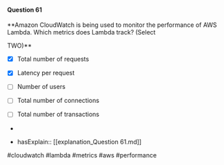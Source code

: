 #### Question  61


**Amazon CloudWatch is being used to monitor the performance of AWS Lambda. Which metrics does Lambda track? (Select

TWO)**


- [x] Total number of requests


- [x] Latency per request


- [ ] Number of users


- [ ] Total number of connections


- [ ] Total number of transactions


*

- hasExplain:: [[explanation_Question  61.md]]

#cloudwatch #lambda #metrics #aws #performance 